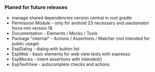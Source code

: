 ### Planed for future releases

* manage shared dependencies version central in root gradle
* Permission Module - only for android 23 necessary and uiautomator force min version 18
* Documentation - Elements / Mocks / Tools
* Package "internal" - Actions / Assertions / Matcher (not intended for public usage)
* EspDialog - dialog with button list
* EspWeb - basic elements for web view tests with espresso
* EspMocks - intent assertions with intended()
* EspTextView - autocomplete checks and actions